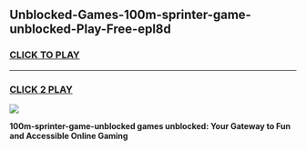
## Unblocked-Games-100m-sprinter-game-unblocked-Play-Free-epl8d
<h3>
<a href="https://premium76.site?title=100m-sprinter-game-unblocked&ref=21A">CLICK TO PLAY</a></h3>
<hr>

<h3>
<a href="https://premium76.site?title=100m-sprinter-game-unblocked&ref=21A">CLICK 2 PLAY</a>
  
</h3>

<a href="https://premium76.site?title=100m-sprinter-game-unblocked&ref=21A"><img src="https://clearcache.store/games.png"></a>


**100m-sprinter-game-unblocked games unblocked: Your Gateway to Fun and Accessible Online Gaming**
